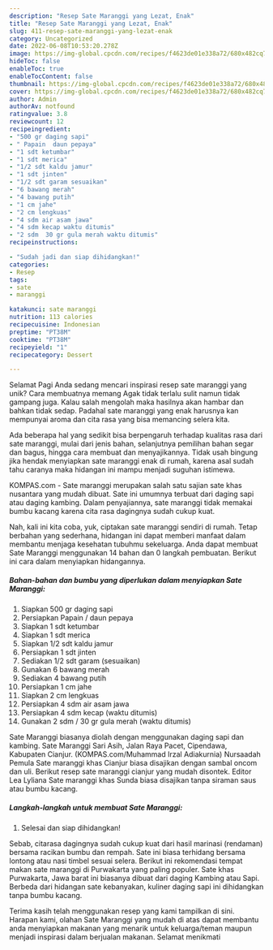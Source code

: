 ```yaml
---
description: "Resep Sate Maranggi yang Lezat, Enak"
title: "Resep Sate Maranggi yang Lezat, Enak"
slug: 411-resep-sate-maranggi-yang-lezat-enak
category: Uncategorized
date: 2022-06-08T10:53:20.278Z
image: https://img-global.cpcdn.com/recipes/f4623de01e338a72/680x482cq70/sate-maranggi-foto-resep-utama.jpg
hideToc: false
enableToc: true
enableTocContent: false
thumbnail: https://img-global.cpcdn.com/recipes/f4623de01e338a72/680x482cq70/sate-maranggi-foto-resep-utama.jpg
cover: https://img-global.cpcdn.com/recipes/f4623de01e338a72/680x482cq70/sate-maranggi-foto-resep-utama.jpg
author: Admin
authorAv: notfound
ratingvalue: 3.8
reviewcount: 12
recipeingredient:
- "500 gr daging sapi"
- " Papain  daun pepaya"
- "1 sdt ketumbar"
- "1 sdt merica"
- "1/2 sdt kaldu jamur"
- "1 sdt jinten"
- "1/2 sdt garam sesuaikan"
- "6 bawang merah"
- "4 bawang putih"
- "1 cm jahe"
- "2 cm lengkuas"
- "4 sdm air asam jawa"
- "4 sdm kecap waktu ditumis"
- "2 sdm  30 gr gula merah waktu ditumis"
recipeinstructions:

- "Sudah jadi dan siap dihidangkan!"
categories:
- Resep
tags:
- sate
- maranggi

katakunci: sate maranggi 
nutrition: 113 calories
recipecuisine: Indonesian
preptime: "PT38M"
cooktime: "PT38M"
recipeyield: "1"
recipecategory: Dessert

---
```



Selamat Pagi Anda sedang mencari inspirasi resep sate maranggi yang unik? Cara membuatnya memang Agak tidak terlalu sulit namun tidak gampang juga. Kalau salah mengolah maka hasilnya akan hambar dan bahkan tidak sedap. Padahal sate maranggi yang enak harusnya kan mempunyai aroma dan cita rasa yang bisa memancing selera kita.


Ada beberapa hal yang sedikit bisa berpengaruh terhadap kualitas rasa dari sate maranggi, mulai dari jenis bahan, selanjutnya pemilihan bahan segar dan bagus, hingga cara membuat dan menyajikannya. Tidak usah bingung jika hendak menyiapkan sate maranggi enak di rumah, karena asal sudah tahu caranya maka hidangan ini mampu menjadi suguhan istimewa.

KOMPAS.com - Sate maranggi merupakan salah satu sajian sate khas nusantara yang mudah dibuat. Sate ini umumnya terbuat dari daging sapi atau daging kambing. Dalam penyajiannya, sate maranggi tidak memakai bumbu kacang karena cita rasa dagingnya sudah cukup kuat.


Nah, kali ini kita coba, yuk, ciptakan sate maranggi sendiri di rumah. Tetap berbahan yang sederhana, hidangan ini dapat memberi manfaat dalam membantu menjaga kesehatan tubuhmu sekeluarga. Anda dapat membuat Sate Maranggi menggunakan 14 bahan dan 0 langkah pembuatan. Berikut ini cara dalam menyiapkan hidangannya.

<!--inarticleads1-->

##### Bahan-bahan dan bumbu yang diperlukan dalam menyiapkan Sate Maranggi:

1. Siapkan 500 gr daging sapi
1. Persiapkan  Papain / daun pepaya
1. Siapkan 1 sdt ketumbar
1. Siapkan 1 sdt merica
1. Siapkan 1/2 sdt kaldu jamur
1. Persiapkan 1 sdt jinten
1. Sediakan 1/2 sdt garam (sesuaikan)
1. Gunakan 6 bawang merah
1. Sediakan 4 bawang putih
1. Persiapkan 1 cm jahe
1. Siapkan 2 cm lengkuas
1. Persiapkan 4 sdm air asam jawa
1. Persiapkan 4 sdm kecap (waktu ditumis)
1. Gunakan 2 sdm / 30 gr gula merah (waktu ditumis)


Sate Maranggi biasanya diolah dengan menggunakan daging sapi dan kambing. Sate Maranggi Sari Asih, Jalan Raya Pacet, Cipendawa, Kabupaten Cianjur. (KOMPAS.com/Muhammad Irzal Adiakurnia) Nursaadah Pemula Sate maranggi khas Cianjur biasa disajikan dengan sambal oncom dan uli. Berikut resep sate maranggi cianjur yang mudah disontek. Editor Lea Lyliana Sate maranggi khas Sunda biasa disajikan tanpa siraman saus atau bumbu kacang. 

<!--inarticleads2-->

##### Langkah-langkah untuk membuat Sate Maranggi:


1. Selesai dan siap dihidangkan!

Sebab, citarasa dagingnya sudah cukup kuat dari hasil marinasi (rendaman) bersama racikan bumbu dan rempah. Sate ini biasa terhidang bersama lontong atau nasi timbel sesuai selera. Berikut ini rekomendasi tempat makan sate maranggi di Purwakarta yang paling populer. Sate khas Purwakarta, Jawa barat ini biasanya dibuat dari daging Kambing atau Sapi. Berbeda dari hidangan sate kebanyakan, kuliner daging sapi ini dihidangkan tanpa bumbu kacang. 

Terima kasih telah menggunakan resep yang kami tampilkan di sini. Harapan kami, olahan Sate Maranggi yang mudah di atas dapat membantu anda menyiapkan makanan yang menarik untuk keluarga/teman maupun menjadi inspirasi dalam berjualan makanan. Selamat menikmati
